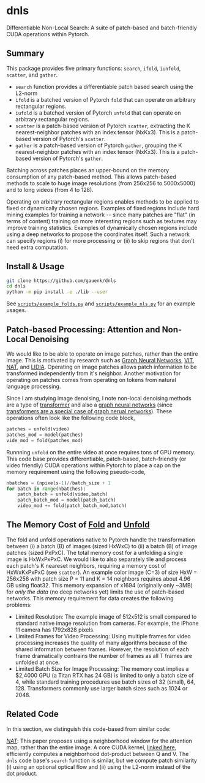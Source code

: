 # dnls
Differentiable Non-Local Search: A suite of patch-based and batch-friendly CUDA operations within Pytorch.

## Summary

This package provides five primary functions: `search`, `ifold`, `iunfold`, `scatter`, and `gather`.
- `search` function provides a differentiable patch based search using the L2-norm
- `ifold` is a batched version of Pytorch `fold` that can operate on arbitrary rectangular regions. 
- `iufold` is a batched version of Pytorch `unfold` that can operate on arbitrary rectangular regions.
- `scatter` is a patch-based version of Pytorch `scatter`, extracting the K nearest-neighbor patches with an index tensor (NxKx3). This is a patch-based version of Pytorch's `scatter`.
- `gather` is a patch-based version of Pytorch `gather`, grouping the K nearest-neighbor patches with an index tensor (NxKx3). This is a patch-based version of Pytorch's `gather`.

Batching across patches places an upper-bound on the 
memory consumption of any patch-based method. This allows patch-based methods
to scale to huge image resolutions (from 256x256 to 5000x5000) and to long videos (from 4 to 128). 

Operating on arbitrary rectangular regions enables methods to be applied
to fixed or dynamically chosen regions.
Examples of fixed regions include hard mining examples for training a network -- since many patches are "flat" (in terms of content) training on more interesting regions such as textures may improve training statistics. Examples of dynamically chosen regions include using a deep networks to propose the coordinates itself. Such a network can specify regions (i) for more processing or (ii) to skip regions that don't need extra computation.

## Install & Usage

```bash
git clone https://github.com/gauenk/dnls
cd dnls
python -m pip install -e ./lib --user
```

See [`scripts/example_folds.py`]() and [`scripts/example_nls.py`]() for an example usages.

## Patch-based Processing: Attention and Non-Local Denoising

We would like to be able to operate on image patches, rather than the entire image. 
This is motivated by research such as [Graph Neural Networks](https://arxiv.org/abs/1812.08434), [VIT](https://arxiv.org/pdf/2010.11929.pdf), [NAT](https://arxiv.org/abs/2204.07143), and [LIDIA](https://arxiv.org/pdf/1911.07167.pdf).
Operating on image patches allows patch information to be transformed independently from it's neighbor.
Another motivation for operating on patches comes from operating on tokens from natural language processing.


Since I am studying image denoising, I note non-local denoising methods are a type of [transformer](https://openreview.net/pdf?id=MmujBClawFo) and also a [graph neural networks](https://arxiv.org/abs/1905.12281) (since [transformers are a special case of graph nerual networks](https://graphdeeplearning.github.io/post/transformers-are-gnns/)). 
These operations often look like the following code block,

```python
patches = unfold(video)
patches_mod = model(patches)
vide_mod = fold(patches_mod)
```

Runnning `unfold` on the entire video at once
requires tons of GPU memory.
This code base provides differentiable, patch-based, 
batch-friendly (or video friendly) CUDA operations 
within Pytorch to place a cap on the memory requirement
using the following pseudo-code,


```python
nbatches = (npixels-1)//batch_size + 1
for batch in range(nbatches):
    patch_batch = unfold(video,batch)
    patch_batch_mod = model(patch_batch)
    video_mod += fold(patch_batch_mod,batch)
```

## The Memory Cost of [Fold](https://pytorch.org/docs/stable/generated/torch.nn.Fold.html) and [Unfold](https://pytorch.org/docs/stable/generated/torch.nn.Unfold.html)

The fold and unfold operations native to Pytorch handle the transformation between (i) a batch (B) of images (sized HxWxC) to (ii) a batch (B) of image patches (sized PxPxC). 
The total memory cost for a unfolding a single image is HxWxPxPxC. We would like to also separately tile and process each patch's K neareset neighbors, requiring
a memory cost of HxWxKxPxPxC (see `scatter`). An example color image (C=3) of size HxW = 256x256 with patch size P = 11 and K = 14 neighbors requires about 4.96 GB using float32. 
This memory expansion of x1694 (originally only ~3MB) for *only the data* (no deep networks yet) limits the use of patch-based networks. This memory requirement for data creates the following problems:

- Limited Resolution: The example image of 512x512 is small compared to standard native image resolution from cameras. For example, the iPhone 11 camera has 1792x828 pixels.
- Limited Frames for Video Processing: Using multiple frames for video processing increases the quality of many algorithms because of the shared information between frames. However, the resolution of each frame dramatically contrains the number of frames as all T frames are unfolded at once. 
- Limited Batch Size for Image Processing: The memory cost implies a $2,4000 GPU (a Titan RTX has 24 GB) is limited to only a batch size of 4, while standard training procedures use batch sizes of 32 (small), 64, 128. 
Transformers commonly use larger batch sizes such as 1024 or 2048.

## Related Code

In this section, we distinguish this code-based from similar code:

[_NAT_](https://github.com/SHI-Labs/Neighborhood-Attention-Transformer): This paper proposes using a neighborhood window for the attention map, rather than the entire image. A core CUDA kernel, [linked here](https://github.com/SHI-Labs/Neighborhood-Attention-Transformer/blob/main/natten/src/nattenqkrpb_cuda_kernel.cu), efficiently computes a neighborhood dot-product between Q and V. The `dnls` code base's `search`
function is similar, but we compute patch similarity (i) using an optional optical flow
and (ii) using the L2-norm instead of the dot product.
 

